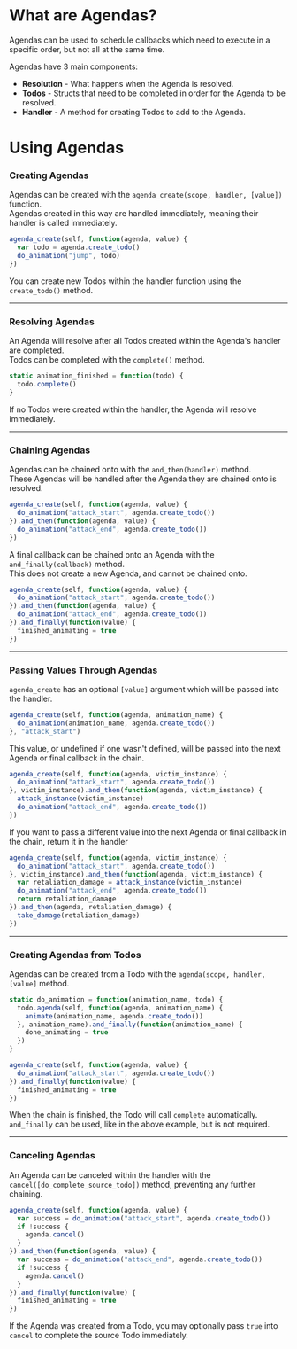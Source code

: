 # What are Agendas?

Agendas can be used to schedule callbacks which need to execute in a specific order, but not all at the same time.

Agendas have 3 main components:

- **Resolution** - What happens when the Agenda is resolved.
- **Todos** - Structs that need to be completed in order for the Agenda to be resolved.
- **Handler** - A method for creating Todos to add to the Agenda.

# Using Agendas

### Creating Agendas

Agendas can be created with the `agenda_create(scope, handler, [value])` function.
<br>Agendas created in this way are handled immediately, meaning their handler is called immediately.
```js
agenda_create(self, function(agenda, value) {
  var todo = agenda.create_todo()
  do_animation("jump", todo)
})
```
You can create new Todos within the handler function using the `create_todo()` method.

___

### Resolving Agendas

An Agenda will resolve after all Todos created within the Agenda's handler are completed.
<br>Todos can be completed with the `complete()` method.
```js
static animation_finished = function(todo) {
  todo.complete()
}
```
If no Todos were created within the handler, the Agenda will resolve immediately.

___

### Chaining Agendas

Agendas can be chained onto with the `and_then(handler)` method.
<br>These Agendas will be handled after the Agenda they are chained onto is resolved.
```js
agenda_create(self, function(agenda, value) {
  do_animation("attack_start", agenda.create_todo())
}).and_then(function(agenda, value) {
  do_animation("attack_end", agenda.create_todo())
})
```
A final callback can be chained onto an Agenda with the `and_finally(callback)` method.
<br>This does not create a new Agenda, and cannot be chained onto.
```js
agenda_create(self, function(agenda, value) {
  do_animation("attack_start", agenda.create_todo())
}).and_then(function(agenda, value) {
  do_animation("attack_end", agenda.create_todo())
}).and_finally(function(value) {
  finished_animating = true
})
```

___

### Passing Values Through Agendas

`agenda_create` has an optional `[value]` argument which will be passed into the handler.
```js
agenda_create(self, function(agenda, animation_name) {
  do_animation(animation_name, agenda.create_todo())
}, "attack_start")
```
This value, or undefined if one wasn't defined, will be passed into the next Agenda or final callback in the chain.
```js
agenda_create(self, function(agenda, victim_instance) {
  do_animation("attack_start", agenda.create_todo())
}, victim_instance).and_then(function(agenda, victim_instance) {
  attack_instance(victim_instance)
  do_animation("attack_end", agenda.create_todo())
})
```
If you want to pass a different value into the next Agenda or final callback in the chain, return it in the handler
```js
agenda_create(self, function(agenda, victim_instance) {
  do_animation("attack_start", agenda.create_todo())
}, victim_instance).and_then(function(agenda, victim_instance) {
  var retaliation_damage = attack_instance(victim_instance)
  do_animation("attack_end", agenda.create_todo())
  return retaliation_damage
}).and_then(agenda, retaliation_damage) {
  take_damage(retaliation_damage)
})
```

___

### Creating Agendas from Todos

Agendas can be created from a Todo with the `agenda(scope, handler, [value]` method. 
```js
static do_animation = function(animation_name, todo) {
  todo.agenda(self, function(agenda, animation_name) {
    animate(animation_name, agenda.create_todo())
  }, animation_name).and_finally(function(animation_name) {
    done_animating = true
  })
}

agenda_create(self, function(agenda, value) {
  do_animation("attack_start", agenda.create_todo())
}).and_finally(function(value) {
  finished_animating = true
})
```
When the chain is finished, the Todo will call `complete` automatically. 
<br>`and_finally` can be used, like in the above example, but is not required.

___

### Canceling Agendas

An Agenda can be canceled within the handler with the `cancel([do_complete_source_todo])` method, preventing any further chaining.
```js
agenda_create(self, function(agenda, value) {
  var success = do_animation("attack_start", agenda.create_todo())
  if !success {
    agenda.cancel()
  }
}).and_then(function(agenda, value) {
  var success = do_animation("attack_end", agenda.create_todo())
  if !success {
    agenda.cancel()
  }
}).and_finally(function(value) {
  finished_animating = true
})
```
If the Agenda was created from a Todo, you may optionally pass `true` into `cancel` to complete the source Todo immediately.
